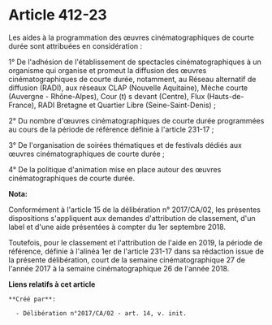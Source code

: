 # Article 412-23

Les aides à la programmation des œuvres cinématographiques de courte durée sont attribuées en considération :

1° De l'adhésion de l'établissement de spectacles cinématographiques à un organisme qui organise et promeut la diffusion des
œuvres cinématographiques de courte durée, notamment, au Réseau alternatif de diffusion (RADI), aux réseaux CLAP (Nouvelle
Aquitaine), Mèche courte (Auvergne - Rhône-Alpes), Cour (t) s devant (Centre), Flux (Hauts-de-France), RADI Bretagne et
Quartier Libre (Seine-Saint-Denis) ;

2° Du nombre d'œuvres cinématographiques de courte durée programmées au cours de la période de référence définie à l'article
231-17 ;

3° De l'organisation de soirées thématiques et de festivals dédiés aux œuvres cinématographiques de courte durée ;

4° De la politique d'animation mise en place autour des œuvres cinématographiques de courte durée.

**Nota:**

Conformément à l'article 15 de la délibération n° 2017/CA/02, les présentes dispositions s'appliquent aux demandes
d'attribution de classement, d'un label et d'une aide présentées à compter du 1er septembre 2018.

Toutefois, pour le classement et l'attribution de l'aide en 2019, la période de référence, définie à l'alinéa 1er de
l'article 231-17 dans sa rédaction issue de la présente délibération, court de la semaine cinématographique 27 de l'année
2017 à la semaine cinématographique 26 de l'année 2018.

**Liens relatifs à cet article**

	**Créé par**:

	  - Délibération n°2017/CA/02 - art. 14, v. init.
